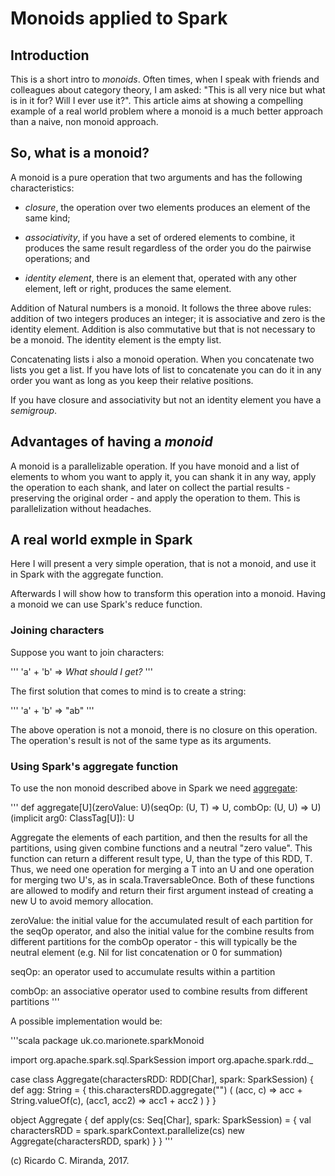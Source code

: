 # Monoids applied to Spark #

## Introduction ##

This is a short intro to *monoids*. Often times, when I speak with friends and colleagues about category theory, I am asked: "This is all very nice but what is in it for? Will I ever use it?". This article aims at showing a compelling example of a real world problem where a monoid is a much better approach than a naive, non monoid approach.

## So, what is a monoid? ##

A monoid is a pure operation that two arguments and has the following characteristics:

- *closure*, the operation over two elements produces an element of the same kind;

- *associativity*, if you have a set of ordered elements to combine, it produces the same result regardless of the order you do the pairwise operations; and

- *identity element*, there is an element that, operated with any other element, left or right, produces the same element.

Addition of Natural numbers is a monoid. It follows the three above rules: addition of two integers produces an integer; it is associative and zero is the identity element. Addition is also commutative but that is not necessary to be a monoid. The identity element is the empty list.

Concatenating lists i also a monoid operation. When you concatenate two lists you get a list. If you have lots of list to concatenate you can do it in any order you want as long as you keep their relative positions.

If you have closure and associativity but not an identity element you have a *semigroup*.

## Advantages of having a *monoid* ##

A monoid is a parallelizable operation. If you have monoid and a list of elements to whom you want to apply it, you can shank it in any way, apply the operation to each shank, and later on collect the partial results - preserving the original order - and apply the operation to them. This is parallelization without headaches.

## A real world exmple in Spark ##

Here I will present a very simple operation, that is not a monoid, and use it in Spark with the aggregate function.

Afterwards I will show how to transform this operation into a monoid. Having a monoid we can use Spark's reduce function. 

### Joining characters ###

Suppose you want to join characters:

'''
'a' + 'b' => _What should I get?_
'''

The first solution that comes to mind is to create a string:

'''
'a' + 'b' => "ab"
'''

The above operation is not a monoid, there is no closure on this operation. The operation's result is not of the same type as its arguments.

### Using Spark's aggregate function ###

To use the non monoid described above in Spark we need [aggregate][1]:

'''
def aggregate[U](zeroValue: U)(seqOp: (U, T) ⇒ U, combOp: (U, U) ⇒ U)(implicit arg0: ClassTag[U]): U

Aggregate the elements of each partition, and then the results for all the partitions, using given combine functions and a neutral "zero value". This function can return a different result type, U, than the type of this RDD, T. Thus, we need one operation for merging a T into an U and one operation for merging two U's, as in scala.TraversableOnce. Both of these functions are allowed to modify and return their first argument instead of creating a new U to avoid memory allocation.


zeroValue: the initial value for the accumulated result of each partition for the seqOp operator, and also the initial value for the combine results from different partitions for the combOp operator - this will typically be the neutral element (e.g. Nil for list concatenation or 0 for summation)

seqOp: an operator used to accumulate results within a partition

combOp: an associative operator used to combine results from different partitions
'''

A possible implementation would be:

'''scala
package uk.co.marionete.sparkMonoid

import org.apache.spark.sql.SparkSession
import org.apache.spark.rdd._

case class Aggregate(charactersRDD: RDD[Char], spark: SparkSession) {
  def agg: String = {
    this.charactersRDD.aggregate("") (
      (acc, c) => acc + String.valueOf(c),
      (acc1, acc2) => acc1 + acc2
    )
  }
}

object Aggregate {
  def apply(cs: Seq[Char], spark: SparkSession) = {
    val charactersRDD = spark.sparkContext.parallelize(cs)
    new Aggregate(charactersRDD, spark)
  }
}
'''

(c) Ricardo C. Miranda, 2017.

[1]: https://spark.apache.org/docs/latest/api/scala/index.html#org.apache.spark.rdd.RDD
